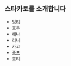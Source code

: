 ## 스타카토를 소개합니다

* [빙티](https://github.com/BurningFalls/git-practice/blob/019ae7ceb2e3b08b8a4e36860bc35cbbf42cf605/team-member-introduction/BingTee.md)
* 호두
* 해나
* 리니
* 카고
* [폭포](https://github.com/BurningFalls/git-practice/blob/burningfalls/team-member-introduction/pokpo.md)
* 호티
